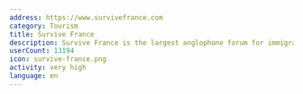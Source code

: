 ```yaml
---
address: https://www.survivefrance.com
category: Tourism
title: Survive France
description: Survive France is the largest anglophone forum for immigrants in France
userCount: 13194
icon: survive-france.png
activity: very high
language: en
---
```

